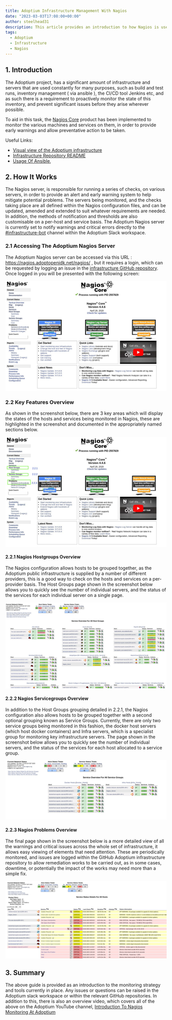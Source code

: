 ```yaml
---
title: Adoptium Infrastructure Management With Nagios
date: "2023-03-03T17:08:00+00:00"
author: steelhead31
description: This article provides an introduction to how Nagios is used to monitor Adoptium public infrastructure
tags:
  - Adoptium
  - Infrastructure
  - Nagios
---
```


## 1. Introduction

The Adoptium project, has a significant amount of infrastructure and servers that are used constantly for many purposes, such as build and test runs, inventory management ( via ansible ), the CI/CD tool Jenkins etc, and as such there is a requirement to proactively monitor the state of this inventory, and prevent significant issues before they arise wherever possible.

To aid in this task, the [Nagios Core](https://www.nagios.org/projects/nagios-core/) product has been implemented to monitor the various machines and services on them, in order to provide early warnings and allow preventative action to be taken.

Useful Links:

- [Visual view of the Adoptium infrastructure](https://github.com/adoptium/infrastructure/blob/master/docs/adoptopenjdk.pdf)
- [Infrastructure Repository README](https://github.com/adoptium/infrastructure/blob/master/README.md)
- [Usage Of Ansible](https://raw.githubusercontent.com/adoptium/infrastructure/master/ansible/inventory.yml),

## 2. How It Works

The Nagios server, is responsible for running a series of checks, on various servers, in order to provide an alert and early warning system to help mitigate potential problems. The servers being monitored, and the checks taking place are all defined within the Nagios configuration files, and can be updated, amended and extended to suit whatever requirements are needed. In addition, the methods of notification and thresholds are also customisable on a per-host and service basis. The Adoptium Nagios server is currently set to notify warnings and critical errors directly to the [#infrastructure-bot](https://adoptium.slack.com/archives/C8C212BU6) channel within the Adoptium Slack workspace.

### 2.1 Accessing The Adoptium Nagios Server

The Adoptium Nagios server can be accessed via this URL : https://nagios.adoptopenjdk.net/nagios/ , but it requires a login, which can be requested by logging an issue in the [infrastructure GitHub repository](https://github.com/adoptium/infrastructure/issues). Once logged in you will be presented with the following screen:

![Nagios_Main_Screen](Nagios_Main.jpg)

### 2.2 Key Features Overview

As shown in the screenshot below, there are 3 key areas which will display the states of the hosts and services being monitored in Nagios, these are highlighted in the screenshot and documented in the appropriately named sections below.

![Nagios_Main_Screen_Key_Features](Nagios_Main_hl.jpg)

#### 2.2.1 Nagios Hostgroups Overview

The Nagios configuration allows hosts to be grouped together, as the Adoptium public infrastructure is supplied by a number of different providers, this is a good way to check on the hosts and services on a per- provider basis. The Host Groups page  shown in the screenshot below allows you to quickly see the number of individual servers, and the status of the services for each individual server on a single page.

![Nagios_Hostgroups](Nagios_HGs.jpg)

#### 2.2.2 Nagios Servicegroups Overview

In addition to the Host Groups grouping detailed in 2.2.1, the Nagios configuration also allows hosts to be grouped together with a second optional grouping known as Service Groups. Currently, there are only two service groups being monitored in this fashion, the docker host servers (which host docker containers) and  Infra servers, which is a specialist group for monitoring key infrastructure servers. The page shown in the screenshot below allows you to quickly see the number of individual servers, and the status of the services for each host allocated to a service group.

![Nagios_Servicegroups](Nagios_SGs.jpg)

#### 2.2.3 Nagios Problems Overview

The final page shown in the screenshot below is a more detailed view of all the warnings and critical issues across the whole set of infrastructure, it allows easy viewing of elements that need attention. These are periodically monitored, and issues are logged within the GitHub Adoptium infrastructure repository to allow remediation works to be carried out, as in some cases, downtime, or potentially the impact of the works may need more than a simple fix.

![Nagios_Problems](Nagios_Problems.jpg)

## 3. Summary

The above guide is provided as an introduction to the monitoring strategy and tools currently in place. Any issues or questions can be raised in the Adoptium slack workspace or within the relevant GitHub repositories. In addition to this, there is also an overview video, which covers all of the above on the Adoptium YouTube channel, [Introduction To Nagios Monitoring At Adoptium](https://www.youtube.com/watch?v=Dr8ymWV-pow)
